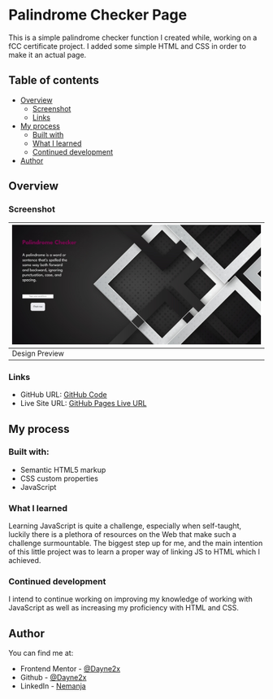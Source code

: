 # Palindrome Checker Page

This is a simple palindrome checker function I created while, working on a fCC certificate project. I added some simple HTML and CSS in order to make it an actual page.

## Table of contents

- [Overview](#overview)
  - [Screenshot](#screenshot)
  - [Links](#links)
- [My process](#my-process)
  - [Built with](#built-with)
  - [What I learned](#what-i-learned)
  - [Continued development](#continued-development)
- [Author](#author)

## Overview

### Screenshot
| ![](./design/preview.png) 
| ------------------------------ |
| Design Preview                |

### Links

- GitHub URL: [GitHub Code](https://github.com/Dayne2x/palindrome-checker-page)
- Live Site URL: [GitHub Pages Live URL](https://dayne2x.github.io/palindrome-checker-page/)

## My process

### Built with:

- Semantic HTML5 markup
- CSS custom properties
- JavaScript


### What I learned

Learning JavaScript is quite a challenge, especially when self-taught, luckily there is a plethora of resources on the Web that make such a challenge surmountable.
The biggest step up for me, and the main intention of this little project was to learn a proper way of linking JS to HTML which I achieved.


### Continued development

I intend to continue working on improving my knowledge of working with JavaScript as well as increasing my proficiency with HTML and CSS.



## Author
You can find me at:

- Frontend Mentor - [@Dayne2x](https://www.frontendmentor.io/profile/Dayne2x)
- Github - [@Dayne2x](https://github.com/Dayne2x)
- LinkedIn - [Nemanja](https://www.linkedin.com/in/nemanjadayne/)

